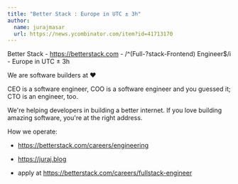 ```yaml
---
title: "Better Stack : Europe in UTC ± 3h"
author:
  name: jurajmasar
  url: https://news.ycombinator.com/item?id=41713170
---
```

Better Stack - <a href="https:&#x2F;&#x2F;betterstack.com" rel="nofollow">https:&#x2F;&#x2F;betterstack.com</a> - &#x2F;^(Full-?stack-Frontend) Engineer$&#x2F;i - Europe in UTC ± 3h

We are software builders at :heart:

CEO is a software engineer, COO is a software engineer and you guessed it; CTO is an engineer, too.

We&#x27;re helping developers in building a better internet. If you love building amazing software, you&#x27;re at the right address.

How we operate:

- <a href="https:&#x2F;&#x2F;betterstack.com&#x2F;careers&#x2F;engineering" rel="nofollow">https:&#x2F;&#x2F;betterstack.com&#x2F;careers&#x2F;engineering</a>

- <a href="https:&#x2F;&#x2F;juraj.blog" rel="nofollow">https:&#x2F;&#x2F;juraj.blog</a>

- apply at <a href="https:&#x2F;&#x2F;betterstack.com&#x2F;careers&#x2F;fullstack-engineer" rel="nofollow">https:&#x2F;&#x2F;betterstack.com&#x2F;careers&#x2F;fullstack-engineer</a>
<JobApplication />
